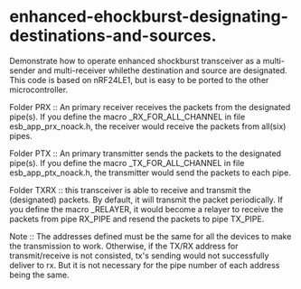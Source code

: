 # enhanced-ehockburst-designating-destinations-and-sources.
Demonstrate how to operate enhanced shockburst transceiver as a multi-sender and multi-receiver whilethe destination and source are designated.
This code is based on nRF24LE1, but is easy to be ported to the other microcontroller.

Folder PRX ::  An primary receiver receives the packets from the designated pipe(s). If you define the macro _RX_FOR_ALL_CHANNEL in file esb_app_prx_noack.h, the receiver would receive the packets from all(six) pipes.

Folder PTX ::  An primary transmitter sends the packets to  the designated pipe(s). If you define the macro _TX_FOR_ALL_CHANNEL in file esb_app_ptx_noack.h, the transmitter would send the packets to each pipe.

Folder TXRX :: this transceiver is able to receive and transmit the (designated) packets. By default, it will transmit the packet periodically. If you define the macro _RELAYER, it would become a relayer to receive the packets from pipe RX_PIPE and resend the packets to pipe TX_PIPE.

Note :: The addresses defined must be the same for all the devices to make the transmission to work. Otherwise, if the TX/RX address for transmit/receive is not consisted, tx's sending would not successfully deliver to rx. But it is not necessary for the pipe number of each address being the same.



  
